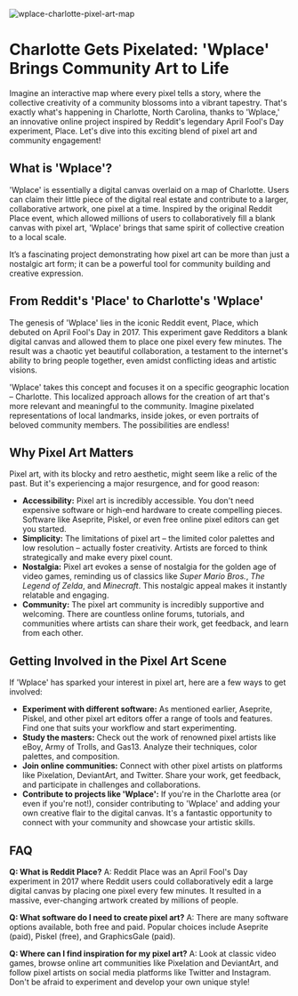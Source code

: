 ![wplace-charlotte-pixel-art-map](https://images.pexels.com/photos/33372317/pexels-photo-33372317.jpeg?auto=compress&cs=tinysrgb&fit=crop&h=627&w=1200)

# Charlotte Gets Pixelated: 'Wplace' Brings Community Art to Life

Imagine an interactive map where every pixel tells a story, where the collective creativity of a community blossoms into a vibrant tapestry. That's exactly what's happening in Charlotte, North Carolina, thanks to 'Wplace,' an innovative online project inspired by Reddit's legendary April Fool's Day experiment, Place. Let's dive into this exciting blend of pixel art and community engagement!

## What is 'Wplace'?

'Wplace' is essentially a digital canvas overlaid on a map of Charlotte. Users can claim their little piece of the digital real estate and contribute to a larger, collaborative artwork, one pixel at a time. Inspired by the original Reddit Place event, which allowed millions of users to collaboratively fill a blank canvas with pixel art, 'Wplace' brings that same spirit of collective creation to a local scale.

It’s a fascinating project demonstrating how pixel art can be more than just a nostalgic art form; it can be a powerful tool for community building and creative expression.

## From Reddit's 'Place' to Charlotte's 'Wplace'

The genesis of 'Wplace' lies in the iconic Reddit event, Place, which debuted on April Fool's Day in 2017. This experiment gave Redditors a blank digital canvas and allowed them to place one pixel every few minutes. The result was a chaotic yet beautiful collaboration, a testament to the internet's ability to bring people together, even amidst conflicting ideas and artistic visions.

'Wplace' takes this concept and focuses it on a specific geographic location – Charlotte. This localized approach allows for the creation of art that's more relevant and meaningful to the community. Imagine pixelated representations of local landmarks, inside jokes, or even portraits of beloved community members. The possibilities are endless!

## Why Pixel Art Matters

Pixel art, with its blocky and retro aesthetic, might seem like a relic of the past. But it's experiencing a major resurgence, and for good reason:

*   **Accessibility:** Pixel art is incredibly accessible. You don't need expensive software or high-end hardware to create compelling pieces. Software like Aseprite, Piskel, or even free online pixel editors can get you started. 
*   **Simplicity:** The limitations of pixel art – the limited color palettes and low resolution – actually foster creativity. Artists are forced to think strategically and make every pixel count.
*   **Nostalgia:** Pixel art evokes a sense of nostalgia for the golden age of video games, reminding us of classics like *Super Mario Bros.*, *The Legend of Zelda*, and *Minecraft*. This nostalgic appeal makes it instantly relatable and engaging.
*   **Community:** The pixel art community is incredibly supportive and welcoming. There are countless online forums, tutorials, and communities where artists can share their work, get feedback, and learn from each other.

## Getting Involved in the Pixel Art Scene

If 'Wplace' has sparked your interest in pixel art, here are a few ways to get involved:

*   **Experiment with different software:** As mentioned earlier, Aseprite, Piskel, and other pixel art editors offer a range of tools and features. Find one that suits your workflow and start experimenting.
*   **Study the masters:** Check out the work of renowned pixel artists like eBoy, Army of Trolls, and Gas13. Analyze their techniques, color palettes, and composition.
*   **Join online communities:** Connect with other pixel artists on platforms like Pixelation, DeviantArt, and Twitter. Share your work, get feedback, and participate in challenges and collaborations.
*   **Contribute to projects like 'Wplace':** If you're in the Charlotte area (or even if you're not!), consider contributing to 'Wplace' and adding your own creative flair to the digital canvas. It's a fantastic opportunity to connect with your community and showcase your artistic skills.

## FAQ

**Q: What is Reddit Place?**
A: Reddit Place was an April Fool's Day experiment in 2017 where Reddit users could collaboratively edit a large digital canvas by placing one pixel every few minutes. It resulted in a massive, ever-changing artwork created by millions of people.

**Q: What software do I need to create pixel art?**
A: There are many software options available, both free and paid. Popular choices include Aseprite (paid), Piskel (free), and GraphicsGale (paid).

**Q: Where can I find inspiration for my pixel art?**
A: Look at classic video games, browse online art communities like Pixelation and DeviantArt, and follow pixel artists on social media platforms like Twitter and Instagram. Don't be afraid to experiment and develop your own unique style!
